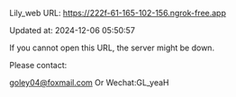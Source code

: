 Lily_web URL: https://222f-61-165-102-156.ngrok-free.app

Updated at: 2024-12-06 05:50:57

If you cannot open this URL, the server might be down.

Please contact: 

goley04@foxmail.com Or Wechat:GL_yeaH